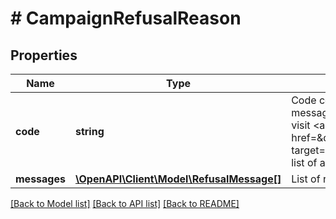# # CampaignRefusalReason

## Properties

Name | Type | Description | Notes
------------ | ------------- | ------------- | -------------
**code** | **string** | Code corresponding to the message. For more information visit &lt;a href&#x3D;\&quot;/badge/#6\&quot; target&#x3D;\&quot;_blank\&quot;&gt;the list of available codes&lt;/a&gt;. |
**messages** | [**\OpenAPI\Client\Model\RefusalMessage[]**](RefusalMessage.md) | List of refusal messages. |

[[Back to Model list]](../../README.md#models) [[Back to API list]](../../README.md#endpoints) [[Back to README]](../../README.md)
